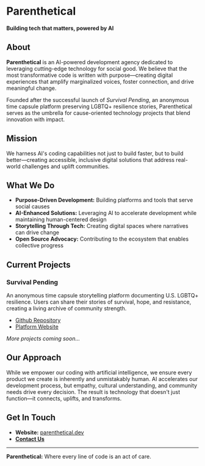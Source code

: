 # Parenthetical  
**Building tech that matters, powered by AI**

## About  
**Parenthetical** is an AI-powered development agency dedicated to leveraging cutting-edge technology for social good. We believe that the most transformative code is written with purpose—creating digital experiences that amplify marginalized voices, foster connection, and drive meaningful change.

Founded after the successful launch of *Survival Pending*, an anonymous time capsule platform preserving LGBTQ+ resilience stories, Parenthetical serves as the umbrella for cause-oriented technology projects that blend innovation with impact.

## Mission  
We harness AI's coding capabilities not just to build faster, but to build better—creating accessible, inclusive digital solutions that address real-world challenges and uplift communities.

## What We Do  
- **Purpose-Driven Development:** Building platforms and tools that serve social causes  
- **AI-Enhanced Solutions:** Leveraging AI to accelerate development while maintaining human-centered design  
- **Storytelling Through Tech:** Creating digital spaces where narratives can drive change  
- **Open Source Advocacy:** Contributing to the ecosystem that enables collective progress  

## Current Projects  
### Survival Pending 
An anonymous time capsule storytelling platform documenting U.S. LGBTQ+ resilience. Users can share their stories of survival, hope, and resistance, creating a living archive of community strength.
- [Github Repository](https://github.com/parenthetical-dev/survivalpending)
- [Platform Website](https://survivalpending.com) 

*More projects coming soon...*

## Our Approach  
While we empower our coding with artificial intelligence, we ensure every product we create is inherently and unmistakably human. AI accelerates our development process, but empathy, cultural understanding, and community needs drive every decision. The result is technology that doesn't just function—it connects, uplifts, and transforms.

## Get In Touch  
- **Website:** [parenthetical.dev](http://parenthetical.dev) 
- [**Contact Us**](mailto:contact@parenthetical.dev)

---

**Parenthetical:** Where every line of code is an act of care.
